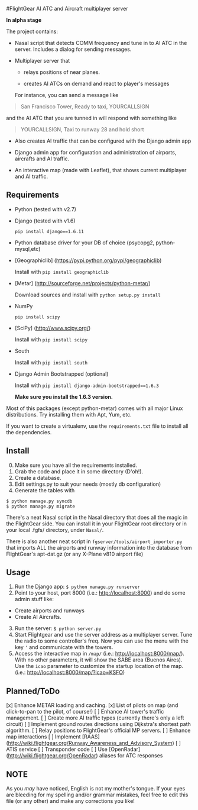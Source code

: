 #FlightGear AI ATC and Aircraft multiplayer server

**In alpha stage**

The project contains:
* Nasal script that detects COMM frequency and tune in to AI ATC in the server. 
  Includes a dialog for sending messages.

* Multiplayer server that
  * relays positions of near planes.
  
  * creates AI ATCs on demand and react to player's messages
    
  For instance, you can send a message like 

> San Francisco Tower, Ready to taxi, YOURCALLSIGN 

  and the AI ATC that you are tunned in will respond with something like 
 
> YOURCALLSIGN, Taxi to runway 28 and hold short
 
  * Also creates AI traffic that can be configured with the Django admin app

* Django admin app for configuration and administration of airports, aircrafts and AI traffic.
  
* An interactive map (made with Leaflet), that shows current multiplayer and AI traffic.


## Requirements

* Python (tested with v2.7)
* Django (tested with v1.6)

  `pip install django==1.6.11`
* Python database driver for your DB of choice (psycopg2, python-mysql,etc)  
* [Geographiclib] (https://pypi.python.org/pypi/geographiclib)

  Install with `pip install geographiclib`  
* [Metar] (http://sourceforge.net/projects/python-metar/)

  Download sources and install with `python setup.py install`
* NumPy 

  `pip install scipy`
* [SciPy] (http://www.scipy.org/)

  Install with `pip install scipy`
* South 

  Install with `pip install south`
* Django Admin Bootstrapped (optional)

  Install with `pip install django-admin-bootstrapped==1.6.3`

  **Make sure you install the 1.6.3 version.** 
  

Most of this packages (except python-metar) comes with all major Linux distributions. 
Try installing them with Apt, Yum, etc.

If you want to create a virtualenv, use the `requirements.txt` file to install all the dependencies.

## Install

0. Make sure you have all the requirements installed.
1. Grab the code and place it in some directory (D'oh!).
2. Create a database.
3. Edit settings.py to suit your needs (mostly db configuration)
4. Generate the tables with

```
$ python manage.py syncdb 
$ python manage.py migrate
```

There's a neat Nasal script in the Nasal directory that does all the magic in the FlightGear side. 
You can install it in your FlightGear root directory or in your local .fgfs/ directory, under `Nasal/`.

There is also another neat script in `fgserver/tools/airport_importer.py` that imports ALL the airports 
and runway information into the database from FlightGear's apt-dat.gz (or any X-Plane v810 airport file)

## Usage
1. Run the Django app: `$ python manage.py runserver`
2. Point to your host, port 8000 (i.e.: <http://localhost:8000>) and do some admin stuff like:
  * Create airports and runways
  * Create AI Aircrafts.
3. Run the server: `$ python server.py`
4. Start Flightgear and use the server address as a multiplayer server. Tune the radio to some controller's freq.
  Now you can use the menu with the key `'` and communicate with the towers.
5. Access the interactive map in `/map/` (i.e.: <http://localhost:8000/map/>). 
  With no other parameters, it will show the SABE area (Buenos Aires). 
  Use the `icao` parameter to customize the startup location of the map. (i.e.: <http://localhost:8000/map/?icao=KSFO>) 

## Planned/ToDo
[x] Enhance METAR loading and caching.
[x] List of pilots on map (and click-to-pan to the pilot, of course!) 
[ ] Enhance AI tower's traffic management. 
[ ] Create more AI traffic types (currently there's only a left circuit)
[ ] Implement ground routes directions using Dijkstra's shortest path algorithm.
[ ] Relay positions to FlightGear's official MP servers.
[ ] Enhance map interactions
[ ] Implement [RAAS] (http://wiki.flightgear.org/Runway_Awareness_and_Advisory_System)
[ ] ATIS service
[ ] Transponder code
[ ] Use [OpenRadar] (http://wiki.flightgear.org/OpenRadar) aliases for ATC responses


## NOTE
As you *may* have noticed, English is not my mother's tongue. If your eyes are bleeding for my spelling and/or grammar mistakes, feel free to edit this file (or any other) and make any corrections you like! 